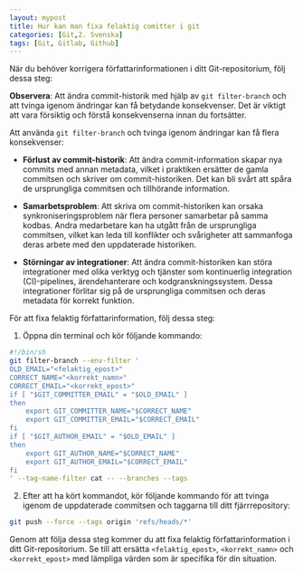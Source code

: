 ```yaml
---
layout: mypost
title: Hur kan man fixa felaktig comitter i git
categories: [Git,2. Svenska]
tags: [Git, Gitlab, Github]
---
```


När du behöver korrigera författarinformationen i ditt Git-repositorium, följ dessa steg:

**Observera**: Att ändra commit-historik med hjälp av `git filter-branch` och att tvinga igenom ändringar kan få betydande konsekvenser. Det är viktigt att vara försiktig och förstå konsekvenserna innan du fortsätter.

Att använda `git filter-branch` och tvinga igenom ändringar kan få flera konsekvenser:

- **Förlust av commit-historik**: Att ändra commit-information skapar nya commits med annan metadata, vilket i praktiken ersätter de gamla commitsen och skriver om commit-historiken. Det kan bli svårt att spåra de ursprungliga commitsen och tillhörande information.

- **Samarbetsproblem**: Att skriva om commit-historiken kan orsaka synkroniseringsproblem när flera personer samarbetar på samma kodbas. Andra medarbetare kan ha utgått från de ursprungliga commitsen, vilket kan leda till konflikter och svårigheter att sammanfoga deras arbete med den uppdaterade historiken.

- **Störningar av integrationer**: Att ändra commit-historiken kan störa integrationer med olika verktyg och tjänster som kontinuerlig integration (CI)-pipelines, ärendehanterare och kodgranskningssystem. Dessa integrationer förlitar sig på de ursprungliga commitsen och deras metadata för korrekt funktion.

För att fixa felaktig författarinformation, följ dessa steg:

1. Öppna din terminal och kör följande kommando:
```bash
#!/bin/sh
git filter-branch --env-filter '
OLD_EMAIL="<felaktig_epost>"
CORRECT_NAME="<korrekt_namn>"
CORRECT_EMAIL="<korrekt_epost>"
if [ "$GIT_COMMITTER_EMAIL" = "$OLD_EMAIL" ]
then
    export GIT_COMMITTER_NAME="$CORRECT_NAME"
    export GIT_COMMITTER_EMAIL="$CORRECT_EMAIL"
fi
if [ "$GIT_AUTHOR_EMAIL" = "$OLD_EMAIL" ]
then
    export GIT_AUTHOR_NAME="$CORRECT_NAME"
    export GIT_AUTHOR_EMAIL="$CORRECT_EMAIL"
fi
' --tag-name-filter cat -- --branches --tags
```

2. Efter att ha kört kommandot, kör följande kommando för att tvinga igenom de uppdaterade commitsen och taggarna till ditt fjärrrepository:
```bash
git push --force --tags origin 'refs/heads/*'
```

Genom att följa dessa steg kommer du att fixa felaktig författarinformation i ditt Git-repositorium. Se till att ersätta `<felaktig_epost>`, `<korrekt_namn>` och `<korrekt_epost>` med lämpliga värden som är specifika för din situation.